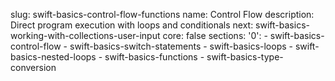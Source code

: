 slug: swift-basics-control-flow-functions
name: Control Flow
description: Direct program execution with loops and conditionals
next: swift-basics-working-with-collections-user-input
core: false
sections:
  '0':
    - swift-basics-control-flow
    - swift-basics-switch-statements
    - swift-basics-loops
    - swift-basics-nested-loops
    - swift-basics-functions
    - swift-basics-type-conversion
